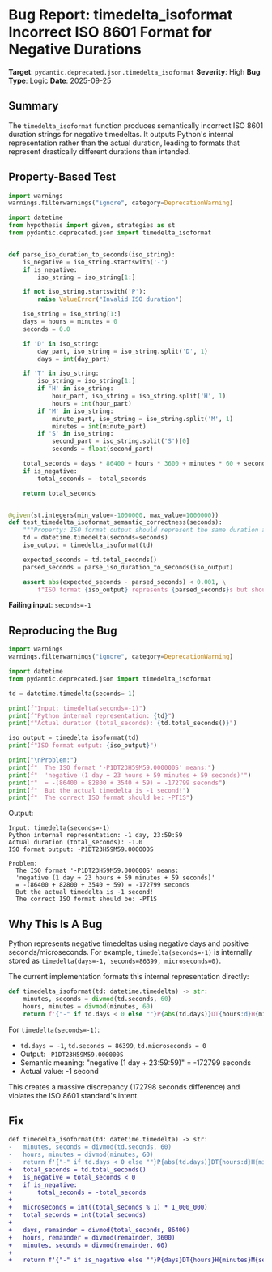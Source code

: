 # Bug Report: timedelta_isoformat Incorrect ISO 8601 Format for Negative Durations

**Target**: `pydantic.deprecated.json.timedelta_isoformat`
**Severity**: High
**Bug Type**: Logic
**Date**: 2025-09-25

## Summary

The `timedelta_isoformat` function produces semantically incorrect ISO 8601 duration strings for negative timedeltas. It outputs Python's internal representation rather than the actual duration, leading to formats that represent drastically different durations than intended.

## Property-Based Test

```python
import warnings
warnings.filterwarnings("ignore", category=DeprecationWarning)

import datetime
from hypothesis import given, strategies as st
from pydantic.deprecated.json import timedelta_isoformat


def parse_iso_duration_to_seconds(iso_string):
    is_negative = iso_string.startswith('-')
    if is_negative:
        iso_string = iso_string[1:]

    if not iso_string.startswith('P'):
        raise ValueError("Invalid ISO duration")

    iso_string = iso_string[1:]
    days = hours = minutes = 0
    seconds = 0.0

    if 'D' in iso_string:
        day_part, iso_string = iso_string.split('D', 1)
        days = int(day_part)

    if 'T' in iso_string:
        iso_string = iso_string[1:]
        if 'H' in iso_string:
            hour_part, iso_string = iso_string.split('H', 1)
            hours = int(hour_part)
        if 'M' in iso_string:
            minute_part, iso_string = iso_string.split('M', 1)
            minutes = int(minute_part)
        if 'S' in iso_string:
            second_part = iso_string.split('S')[0]
            seconds = float(second_part)

    total_seconds = days * 86400 + hours * 3600 + minutes * 60 + seconds
    if is_negative:
        total_seconds = -total_seconds

    return total_seconds


@given(st.integers(min_value=-1000000, max_value=1000000))
def test_timedelta_isoformat_semantic_correctness(seconds):
    """Property: ISO format output should represent the same duration as the input."""
    td = datetime.timedelta(seconds=seconds)
    iso_output = timedelta_isoformat(td)

    expected_seconds = td.total_seconds()
    parsed_seconds = parse_iso_duration_to_seconds(iso_output)

    assert abs(expected_seconds - parsed_seconds) < 0.001, \
        f"ISO format {iso_output} represents {parsed_seconds}s but should represent {expected_seconds}s"
```

**Failing input**: `seconds=-1`

## Reproducing the Bug

```python
import warnings
warnings.filterwarnings("ignore", category=DeprecationWarning)

import datetime
from pydantic.deprecated.json import timedelta_isoformat

td = datetime.timedelta(seconds=-1)

print(f"Input: timedelta(seconds=-1)")
print(f"Python internal representation: {td}")
print(f"Actual duration (total_seconds): {td.total_seconds()}")

iso_output = timedelta_isoformat(td)
print(f"ISO format output: {iso_output}")

print("\nProblem:")
print(f"  The ISO format '-P1DT23H59M59.000000S' means:")
print(f"  'negative (1 day + 23 hours + 59 minutes + 59 seconds)'")
print(f"  = -(86400 + 82800 + 3540 + 59) = -172799 seconds")
print(f"  But the actual timedelta is -1 second!")
print(f"  The correct ISO format should be: -PT1S")
```

Output:
```
Input: timedelta(seconds=-1)
Python internal representation: -1 day, 23:59:59
Actual duration (total_seconds): -1.0
ISO format output: -P1DT23H59M59.000000S

Problem:
  The ISO format '-P1DT23H59M59.000000S' means:
  'negative (1 day + 23 hours + 59 minutes + 59 seconds)'
  = -(86400 + 82800 + 3540 + 59) = -172799 seconds
  But the actual timedelta is -1 second!
  The correct ISO format should be: -PT1S
```

## Why This Is A Bug

Python represents negative timedeltas using negative days and positive seconds/microseconds. For example, `timedelta(seconds=-1)` is internally stored as `timedelta(days=-1, seconds=86399, microseconds=0)`.

The current implementation formats this internal representation directly:

```python
def timedelta_isoformat(td: datetime.timedelta) -> str:
    minutes, seconds = divmod(td.seconds, 60)
    hours, minutes = divmod(minutes, 60)
    return f'{"-" if td.days < 0 else ""}P{abs(td.days)}DT{hours:d}H{minutes:d}M{seconds:d}.{td.microseconds:06d}S'
```

For `timedelta(seconds=-1)`:
- `td.days = -1`, `td.seconds = 86399`, `td.microseconds = 0`
- Output: `-P1DT23H59M59.000000S`
- Semantic meaning: "negative (1 day + 23:59:59)" = -172799 seconds
- Actual value: -1 second

This creates a massive discrepancy (172798 seconds difference) and violates the ISO 8601 standard's intent.

## Fix

```diff
def timedelta_isoformat(td: datetime.timedelta) -> str:
-   minutes, seconds = divmod(td.seconds, 60)
-   hours, minutes = divmod(minutes, 60)
-   return f'{"-" if td.days < 0 else ""}P{abs(td.days)}DT{hours:d}H{minutes:d}M{seconds:d}.{td.microseconds:06d}S'
+   total_seconds = td.total_seconds()
+   is_negative = total_seconds < 0
+   if is_negative:
+       total_seconds = -total_seconds
+
+   microseconds = int((total_seconds % 1) * 1_000_000)
+   total_seconds = int(total_seconds)
+
+   days, remainder = divmod(total_seconds, 86400)
+   hours, remainder = divmod(remainder, 3600)
+   minutes, seconds = divmod(remainder, 60)
+
+   return f'{"-" if is_negative else ""}P{days}DT{hours}H{minutes}M{seconds}.{microseconds:06d}S'
```